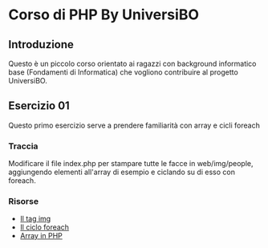 Corso di PHP By UniversiBO
==========================

## Introduzione
Questo è un piccolo corso orientato ai ragazzi con background informatico base
(Fondamenti di Informatica) che vogliono contribuire al progetto UniversiBO.

## Esercizio 01
Questo primo esercizio serve a prendere familiarità con array e cicli foreach

### Traccia
Modificare il file index.php per stampare tutte le facce in web/img/people,
aggiungendo elementi all'array di esempio e ciclando su di esso con foreach.

### Risorse
* [Il tag img](http://www.w3schools.com/tags/tag_img.asp)
* [Il ciclo foreach](http://php.net/manual/en/control-structures.foreach.php)
* [Array in PHP](http://php.net/manual/en/language.types.array.php)
